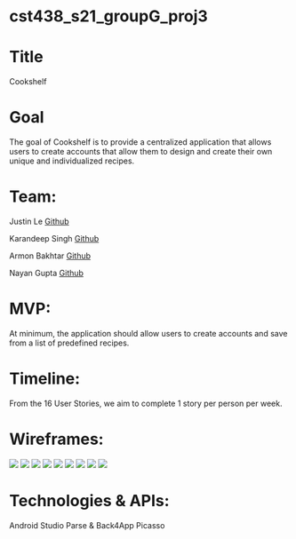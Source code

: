 # cst438_s21_groupG_proj3

# Title
  Cookshelf 
# Goal
  The goal of Cookshelf is to provide a centralized application that allows users to create accounts that allow them to design and create their own unique and individualized recipes.
# Team:
  Justin Le
    [Github](https://github.com/JustLe56) 
    
  Karandeep Singh
    [Github](https://github.com/krndxs)
    
  Armon Bakhtar
    [Github](https://github.com/armonbakhtar1)
    
  Nayan Gupta
    [Github](https://github.com/NayanAGupta)
    
# MVP:
  At minimum, the application should allow users to create accounts and save from a list of predefined recipes. 
# Timeline: 
  From the 16 User Stories, we aim to complete 1 story per person per week. 
# Wireframes: 
  ![](wireframes/cook1.PNG)
  ![](wireframes/cook2.PNG)
  ![](wireframes/cook3.PNG)
  ![](wireframes/cook4.PNG)
  ![](wireframes/cook5.PNG)
  ![](wireframes/cook6.PNG)
  ![](wireframes/cook7.PNG)
  ![](wireframes/cook8.PNG)
  ![](wireframes/cook9.PNG)
# Technologies & APIs:
  Android Studio
  Parse & Back4App
  Picasso
 
